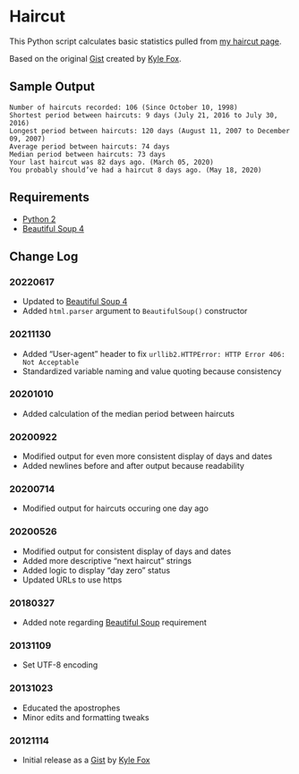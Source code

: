 # Haircut

This Python script calculates basic statistics pulled from [my haircut page](https://splorp.com/about/haircut/).

Based on the original [Gist](https://gist.github.com/kylefox/654113) created by [Kyle Fox](https://github.com/kylefox/).

## Sample Output

```
Number of haircuts recorded: 106 (Since October 10, 1998)
Shortest period between haircuts: 9 days (July 21, 2016 to July 30, 2016)
Longest period between haircuts: 120 days (August 11, 2007 to December 09, 2007)
Average period between haircuts: 74 days
Median period between haircuts: 73 days
Your last haircut was 82 days ago. (March 05, 2020)
You probably should’ve had a haircut 8 days ago. (May 18, 2020)
```

## Requirements

+ [Python 2](https://www.python.org/downloads/)
+ [Beautiful Soup 4](https://www.crummy.com/software/BeautifulSoup/)

## Change Log

### 20220617
+ Updated to [Beautiful Soup 4](https://www.crummy.com/software/BeautifulSoup/)
+ Added `html.parser` argument to `BeautifulSoup()` constructor

### 20211130
+ Added “User-agent” header to fix `urllib2.HTTPError: HTTP Error 406: Not Acceptable`
+ Standardized variable naming and value quoting because consistency

### 20201010
+ Added calculation of the median period between haircuts

### 20200922
+ Modified output for even more consistent display of days and dates
+ Added newlines before and after output because readability

### 20200714
+ Modified output for haircuts occuring one day ago

### 20200526
+ Modified output for consistent display of days and dates
+ Added more descriptive “next haircut” strings
+ Added logic to display “day zero” status
+ Updated URLs to use https

### 20180327
+ Added note regarding [Beautiful Soup](https://www.crummy.com/software/BeautifulSoup/) requirement

### 20131109
+ Set UTF-8 encoding

### 20131023
+ Educated the apostrophes
+ Minor edits and formatting tweaks

### 20121114
+ Initial release as a [Gist](https://gist.github.com/kylefox/654113) by [Kyle Fox](https://github.com/kylefox/)
